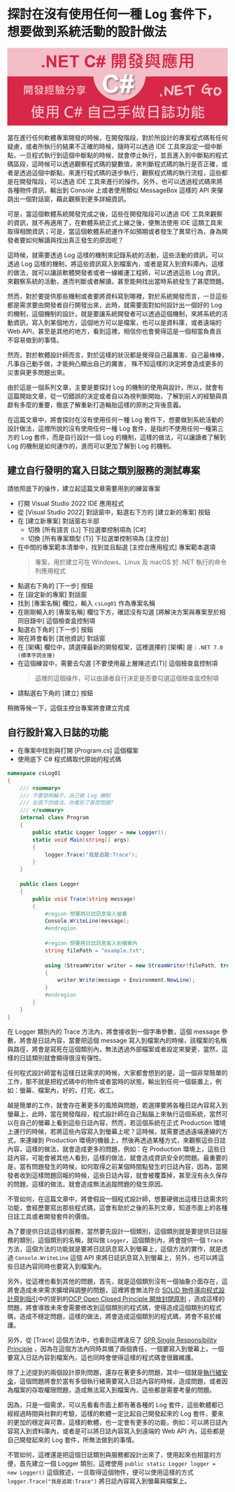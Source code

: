 # 探討在沒有使用任何一種 Log 套件下，想要做到系統活動的設計做法

![](../Images/X2023-9922.png)

當在進行任何軟體專案開發的時候，在開發階段，對於所設計的專案程式碼有任何疑慮，或者所執行的結果不正確的時候，隨時可以透過 IDE 工具來設定一個中斷點，一旦程式執行到這個中斷點的時候，就會停止執行，並且進入到中斷點的程式碼區段，這時候可以透過觀察程式碼的變數值，來判斷程式碼的執行是否正確，或者是透過這個中斷點，來進行程式碼的逐步執行，觀察程式碼的執行流程，這些都是在開發階段，可以透過 IDE 工具來進行的操作。另外，也可以透過程式碼來將各種物件資訊，輸出到 Console 上或者使用類似 MessageBox 這樣的 API 來彈跳出一個對話窗，藉此觀察到更多詳細資訊。

可是，當這個軟體系統開發完成之後，這些在開發階段可以透過 IDE 工具來觀察的資訊，就不再適用了，在軟體系統正式上線之後，便無法使用 IDE 這類工具來取得相關資訊；可是，當這個軟體系統運作不如預期或者發生了異常行為，身為開發者要如何解讀與找出真正發生的原因呢？

這時候，就需要透過 Log 這樣的機制來記錄系統的活動，這些活動的資訊，可以透過 Log 這樣的機制，將這些資訊寫入到檔案內，或者是寫入到資料庫內，這樣的做法，就可以讓該軟體開發者或者一線維運工程師，可以透過這些 Log 資訊，來觀察系統的活動，進而判斷或者解讀，甚至能夠找出當時系統發生了甚麼問題。

然而，對於要提供那些機制或者要將資料寫到哪裡，對於系統開發而言，一旦這些都是需求要由開發者自行開發出來，此時，就需要面對如何設計出一個好的 Log 的機制，這個機制的設計，就是要讓系統開發者可以透過這個機制，來將系統的活動資訊，寫入到某個地方，這個地方可以是檔案，也可以是資料庫，或者遠端的 Web API，甚至是其他的地方，看到這裡，相信你也會覺得這是一個相當負責且不容易做到的事情。

然而，對於軟體設計師而言，對於這樣的狀況都是覺得自己最厲害、自己最棒棒，凡事自己動手做，才能夠凸顯出自己的厲害， 殊不知這樣的決定將會造成更多的災害與更多問題出來。

由於這是一個系列文章，主要是要探討 Log 的機制的使用與設計，所以，就會有這篇開始文章，從一切錯誤的決定或者自以為視判斷開始，了解到前人的經驗與貢獻有多麼的重要，徹底了解重新打造輪胎這樣的原則之背後意義。

在這篇文章中，將會探討在沒有使用任何一種 Log 套件下，想要做到系統活動的設計做法，這裡所說的沒有使用任何一種 Log 套件，是指的不使用任何一種第三方的 Log 套件，而是自行設計一個 Log 的機制，這樣的做法，可以讓讀者了解到 Log 的機制是如何運作的，進而可以更加了解到 Log 的機制。

## 建立自行發明的寫入日誌之類別服務的測試專案

請依照底下的操作，建立起這篇文章需要用到的練習專案

* 打開 Visual Studio 2022 IDE 應用程式
* 從 [Visual Studio 2022] 對話窗中，點選右下方的 [建立新的專案] 按鈕
* 在 [建立新專案] 對話窗右半部
  * 切換 [所有語言 (L)] 下拉選單控制項為 [C#]
  * 切換 [所有專案類型 (T)] 下拉選單控制項為 [主控台]
* 在中間的專案範本清單中，找到並且點選 [主控台應用程式] 專案範本選項
  > 專案，用於建立可在 Windows、Linux 及 macOS 於 .NET 執行的命令列應用程式
* 點選右下角的 [下一步] 按鈕
* 在 [設定新的專案] 對話窗
* 找到 [專案名稱] 欄位，輸入 `csLog01` 作為專案名稱
* 在剛剛輸入的 [專案名稱] 欄位下方，確認沒有勾選 [將解決方案與專案至於相同目錄中] 這個檢查盒控制項
* 點選右下角的 [下一步] 按鈕
* 現在將會看到 [其他資訊] 對話窗
* 在 [架構] 欄位中，請選擇最新的開發框架，這裡選擇的 [架構] 是 : `.NET 7.0 (標準字詞支援)`
* 在這個練習中，需要去勾選 [不要使用最上層陳述式(T)] 這個檢查盒控制項
  > 這裡的這個操作，可以由讀者自行決定是否要勾選這個檢查盒控制項
* 請點選右下角的 [建立] 按鈕

稍微等候一下，這個主控台專案將會建立完成

## 自行設計寫入日誌的功能

* 在專案中找到與打開 [Program.cs] 這個檔案
* 使用底下 C# 程式碼取代原始的程式碼

```csharp
namespace csLog01
{
    /// <summary>
    /// 不要發明輪子，自己做 Log 機制
    /// 在底下的做法，你看到了甚麼問題?
    /// </summary>
    internal class Program
    {
        public static Logger logger = new Logger();
        static void Main(string[] args)
        {
            logger.Trace("我是追蹤:Trace");
        }
    }

    public class Logger
    {
        public void Trace(string message)
        {
            #region 想要將日誌訊息寫入螢幕
            Console.WriteLine(message);
            #endregion

            #region 想要將日誌訊息寫入到檔案內
            string filePath = "example.txt";

            using (StreamWriter writer = new StreamWriter(filePath, true))
            {
                writer.Write(message + Environment.NewLine);
            }
            #endregion
        }
    }
}
```

在 Logger 類別內的 Trace 方法內，將會接收到一個字串參數，這個 message 參數，將會是日誌內容，當要把這個 message 寫入到檔案內的時候，該檔案的名稱與路徑，將會是寫死在這個類別內，無法透過外部檔案或者設定來變更，當然，這樣的日誌類別就會顯得很沒有彈性。

任何程式設計師當有這樣日誌需求的時候，大家都會想到的是，這一個非常簡單的工作，那不就是把程式碼中的物件或者當時的狀態，輸出到任何一個裝置上，例如：螢幕、檔案內，好的，打完，收工。

越是簡單的工作，就會存在著更多的風險與問題，若選擇要將各種日誌內容寫入到螢幕上，此時，當在開發階段，程式設計師在自己點腦上來執行這個系統，當然可以在自己的螢幕上看到這些日誌內容，然而，若這個系統在正式 Production 環境上運行的時候，若將這些內容寫入到螢幕上呢？這時候，就需要透過遠端連線的方式，來連線到 Production 環境的機器上，然後再透過某種方式，來觀察這些日誌內容，這樣的做法，就會造成更多的問題，例如：在 Production 環境上，這些日誌內容，可能會被其他人看到，這樣的做法，就會造成資訊安全的問題。最重要的是，當有問題發生的時候，如何取得之前某個時間點發生的日誌內容，因為，當開發者收到這樣問題回報的時候，這些日誌內容，就會被覆蓋掉，甚至沒有永久保存的問題，這樣的做法，就會造成無法追蹤問題的發生原因。

不管如何，在這篇文章中，將會假設一個程式設計師，想要硬做出這樣日誌需求的功能，會經歷要寫出那些程式碼，這會有助於之後的系列文章，知道市面上的各種日誌工具或者開發套件的價值。

為了要提供日誌這樣的服務，當然要先設計一個類別，這個類別就是要提供日誌服務的類別，這個類別的名稱，就叫做 `Logger`，這個類別內，將會提供一個 `Trace` 方法，這個方法的功能就是要將日誌訊息寫入到螢幕上，這個方法的實作，就是透過 `Console.WriteLine` 這個 API 來將日誌訊息寫入到螢幕上，另外，也可以將這些日誌內容同時也要寫入到檔案內。

另外，從這裡也看到其他的問題，首先，就是這個類別沒有一個抽象介面存在，這將會造成未來需求擴增與調整的問題，這裡將會無法符合 [SOLID 物件導向程式設計原則指引](https://zh.wikipedia.org/zh-tw/SOLID_(%E9%9D%A2%E5%90%91%E5%AF%B9%E8%B1%A1%E8%AE%BE%E8%AE%A1))中的提到的[OCP Open Closed Principle 開放封閉原則](https://zh.wikipedia.org/zh-tw/%E5%BC%80%E9%97%AD%E5%8E%9F%E5%88%99) ，造成這樣的問題，將會導致未來會需要修改到這個類別的程式碼，使得造成這個類別的程式碼，造成不穩定問題，這樣的做法，將會造成這個類別的程式碼，將會不易於維護。

另外，從 [Trace] 這個方法中，也看到這裡違反了 [SPR Single Responsibility Principle](https://zh.wikipedia.org/zh-tw/%E5%8D%95%E4%B8%80%E5%8A%9F%E8%83%BD%E5%8E%9F%E5%88%99) ，因為在這個方法內同時具備了兩個責任，一個要寫入到螢幕上，一個要寫入日誌內容到檔案內，這也同時會使得這樣的程式碼會很難維護。

除了上述提到的兩個設計原則問題，還存在著更多的問題，其中一個就是[執行緒安全](https://learn.microsoft.com/en-us/dotnet/standard/threading/managed-threading-best-practices?WT.mc_id=DT-MVP-5002220)，這個問題將會於當有多個執行緒需要寫入日誌內容的時候，造成問題，或者因為檔案的存取權限問題，造成無法寫入到檔案內，這些都是需要考量的問題。

因為，只是一個需求，可以先看看市面上都有著各種的 Log 套件，這些軟體都已經經過時間與社群的考驗，這樣的軟體一定比起自己開發起來的 Log 套件，要來的更加的穩定與可靠，這樣的軟體，也一定會有更多的功能，例如：可以將日誌內容寫入到資料庫內，或者是可以將日誌內容寫入到遠端的 Web API 內，這些都是自己開發起來的 Log 套件，所無法做到的事情。

不管如何，這裡還是把這個日誌類別與服務都設計出來了，使用起來也相當的方便，首先建立一個 Logger 類別，這裡使用 `public static Logger logger = new Logger()` 這個敘述，一旦取得這個物件，便可以使用這樣的方式 `logger.Trace("我是追蹤:Trace")` 將日誌內容寫入到螢幕與檔案上。





